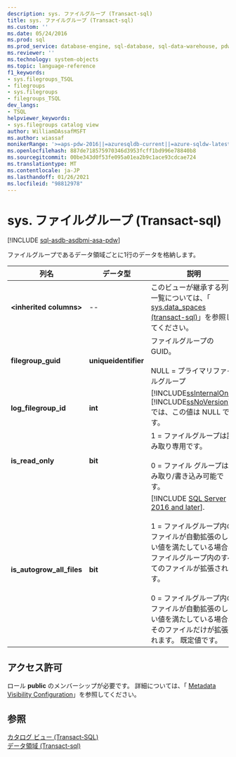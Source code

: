 ```yaml
---
description: sys. ファイルグループ (Transact-sql)
title: sys. ファイルグループ (Transact-sql)
ms.custom: ''
ms.date: 05/24/2016
ms.prod: sql
ms.prod_service: database-engine, sql-database, sql-data-warehouse, pdw
ms.reviewer: ''
ms.technology: system-objects
ms.topic: language-reference
f1_keywords:
- sys.filegroups_TSQL
- filegroups
- sys.filegroups
- filegroups_TSQL
dev_langs:
- TSQL
helpviewer_keywords:
- sys.filegroups catalog view
author: WilliamDAssafMSFT
ms.author: wiassaf
monikerRange: '>=aps-pdw-2016||=azuresqldb-current||=azure-sqldw-latest||>=sql-server-2016||>=sql-server-linux-2017||=azuresqldb-mi-current'
ms.openlocfilehash: 887de718575970346d3953fcff1bd996e78840b8
ms.sourcegitcommit: 00be343d0f53fe095a01ea2b9c1ace93cdcae724
ms.translationtype: MT
ms.contentlocale: ja-JP
ms.lasthandoff: 01/26/2021
ms.locfileid: "98812978"
---
```

# <a name="sysfilegroups-transact-sql"></a>sys. ファイルグループ (Transact-sql)
[!INCLUDE [sql-asdb-asdbmi-asa-pdw](../../includes/applies-to-version/sql-asdb-asdbmi-asa-pdw.md)]

  ファイルグループであるデータ領域ごとに1行のデータを格納します。  
  
|列名|データ型|説明|  
|-----------------|---------------|-----------------|  
|**\<inherited columns>**|--|このビューが継承する列の一覧については、「 [sys.data_spaces &#40;transact-sql&#41;](../../relational-databases/system-catalog-views/sys-data-spaces-transact-sql.md)」を参照してください。|  
|**filegroup_guid**|**uniqueidentifier**|ファイルグループの GUID。<br /><br /> NULL = プライマリファイルグループ|  
|**log_filegroup_id**|**int**|[!INCLUDE[ssInternalOnly](../../includes/ssinternalonly-md.md)][!INCLUDE[ssNoVersion](../../includes/ssnoversion-md.md)] では、この値は NULL です。|  
|**is_read_only**|**bit**|1 = ファイルグループは読み取り専用です。<br /><br /> 0 = ファイル グループは読み取り/書き込み可能です。|  
|**is_autogrow_all_files**|**bit**|[!INCLUDE [SQL Server 2016 and later](../../includes/applies-to-version/sqlserver2016.md)].<br /><br /> 1 = ファイルグループ内のファイルが自動拡張のしきい値を満たしている場合、ファイルグループ内のすべてのファイルが拡張されます。<br /><br /> 0 = ファイルグループ内のファイルが自動拡張のしきい値を満たしている場合、そのファイルだけが拡張されます。 既定値です。|  
  
## <a name="permissions"></a>アクセス許可  
 ロール **public** のメンバーシップが必要です。 詳細については、「 [Metadata Visibility Configuration](../../relational-databases/security/metadata-visibility-configuration.md)」を参照してください。  
  
## <a name="see-also"></a>参照  
 [カタログ ビュー &#40;Transact-SQL&#41;](../../relational-databases/system-catalog-views/catalog-views-transact-sql.md)   
 [データ領域 &#40;Transact-sql&#41;](../../relational-databases/system-catalog-views/data-spaces-transact-sql.md)  
  

